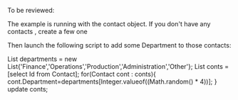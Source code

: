 To be reviewed:

The example is running with the contact object.
If you don't have any contacts , create a few one 

Then launch the following script to add some Department to those contacts:

List<String> departments = new List<String>{'Finance','Operations','Production','Administration','Other'};
List<Contact> conts = [select Id from Contact];
for(Contact cont : conts){
	cont.Department=departments[Integer.valueof((Math.random() * 4))];
}
update conts;
